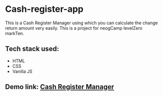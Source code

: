 # Cash-register-app

This is a Cash Register Manager using which you can calculate the change return amount very easily. This is a project for neogCamp levelZero markTen.

## Tech stack used:
- HTML
- CSS
- Vanilla JS

## Demo link: [Cash Register Manager](cash-register-pj.netlify.app/)
